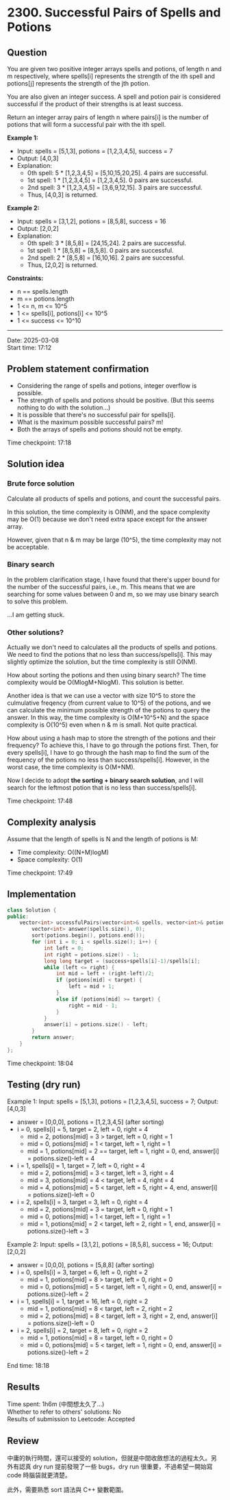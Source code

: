 # 2300. Successful Pairs of Spells and Potions

## Question

You are given two positive integer arrays spells and potions, of length n and m respectively, where spells[i] represents the strength of the ith spell and potions[j] represents the strength of the jth potion.  

You are also given an integer success. A spell and potion pair is considered successful if the product of their strengths is at least success.  

Return an integer array pairs of length n where pairs[i] is the number of potions that will form a successful pair with the ith spell.  

**Example 1:**  
- Input: spells = [5,1,3], potions = [1,2,3,4,5], success = 7
- Output: [4,0,3]
- Explanation:
    - 0th spell: 5 * [1,2,3,4,5] = [5,10,15,20,25]. 4 pairs are successful.
    - 1st spell: 1 * [1,2,3,4,5] = [1,2,3,4,5]. 0 pairs are successful.
    - 2nd spell: 3 * [1,2,3,4,5] = [3,6,9,12,15]. 3 pairs are successful.
    - Thus, [4,0,3] is returned.

**Example 2:**  
- Input: spells = [3,1,2], potions = [8,5,8], success = 16
- Output: [2,0,2]
- Explanation:
    - 0th spell: 3 * [8,5,8] = [24,15,24]. 2 pairs are successful.
    - 1st spell: 1 * [8,5,8] = [8,5,8]. 0 pairs are successful. 
    - 2nd spell: 2 * [8,5,8] = [16,10,16]. 2 pairs are successful. 
    - Thus, [2,0,2] is returned.

**Constraints:**  
- n == spells.length
- m == potions.length
- 1 <= n, m <= 10^5
- 1 <= spells[i], potions[i] <= 10^5
- 1 <= success <= 10^10

---
Date: 2025-03-08  
Start time: 17:12  

## Problem statement confirmation

- Considering the range of spells and potions, integer overflow is possible.
- The strength of spells and potions should be positive. (But this seems nothing to do with the solution...)
- It is possible that there's no successful pair for spells[i].
- What is the maximum possible successful pairs? m!
- Both the arrays of spells and potions should not be empty.

Time checkpoint: 17:18  

## Solution idea

### Brute force solution

Calculate all products of spells and potions, and count the successful pairs.  

In this solution, the time complexity is O(NM), and the space complexity may be O(1) because we don't need extra space except for the answer array.  

However, given that n & m may be large (10^5), the time complexity may not be acceptable.  

### Binary search

In the problem clarification stage, I have found that there's upper bound for the number of the successful pairs, i.e., m. This means that we are searching for some values between 0 and m, so we may use binary search to solve this problem.  

...I am getting stuck.

### Other solutions?

Actually we don't need to calculates all the products of spells and potions. We need to find the potions that no less than success/spells[i]. This may slightly optimize the solution, but the time complexity is still O(NM).  

How about sorting the potions and then using binary search? The time complexity would be O(MlogM+NlogM). This solution is better.  

Another idea is that we can use a vector with size 10^5 to store the culmulative freqency (from current value to 10^5) of the potions, and we can calculate the minimum possible strength of the potions to query the answer. In this way, the time complexity is O(M+10^5+N) and the space complexity is O(10^5) even when n & m is small. Not quite practical.  

How about using a hash map to store the strength of the potions and their frequency? To achieve this, I have to go through the potions first. Then, for every spells[i], I have to go through the hash map to find the sum of the frequency of the potions no less than success/spells[i]. However, in the worst case, the time complexity is O(M+NM).  

Now I decide to adopt **the sorting + binary search solution**, and I will search for the leftmost potion that is no less than success/spells[i].  

Time checkpoint: 17:48  

## Complexity analysis

Assume that the length of spells is N and the length of potions is M:
- Time complexity: O((N+M)logM)
- Space complexity: O(1)

Time checkpoint: 17:49  

## Implementation

```cpp
class Solution {
public:
    vector<int> uccessfulPairs(vector<int>& spells, vector<int>& potions, long long success) {
        vector<int> answer(spells.size(), 0);
        sort(potions.begin(), potions.end());
        for (int i = 0; i < spells.size(); i++) {
            int left = 0;
            int right = potions.size() - 1;
            long long target = (success+spells[i]-1)/spells[i];
            while (left <= right) {
                int mid = left + (right-left)/2;
                if (potions[mid] < target) {
                    left = mid + 1;
                }
                else if (potions[mid] >= target) {
                    right = mid - 1;
                }
            }
            answer[i] = potions.size() - left;
        }
        return answer;
    }
};
```

Time checkpoint: 18:04  

## Testing (dry run)

Example 1: Input: spells = [5,1,3], potions = [1,2,3,4,5], success = 7; Output: [4,0,3]
- answer = [0,0,0], potions = [1,2,3,4,5] (after sorting)
- i = 0, spells[i] = 5, target = 2, left = 0, right = 4
    - mid = 2, potions[mid] = 3 > target, left = 0, right = 1
    - mid = 0, potions[mid] = 1 < target, left = 1, right = 1
    - mid = 1, potions[mid] = 2 == target, left = 1, right = 0, end, answer[i] = potions.size()-left = 4
- i = 1, spells[i] = 1, target = 7, left = 0, right = 4
    - mid = 2, potions[mid] = 3 < target, left = 3, right = 4
    - mid = 3, potions[mid] = 4 < target, left = 4, right = 4
    - mid = 4, potions[mid] = 5 < target, left = 5, right = 4, end, answer[i] = potions.size()-left = 0
- i = 2, spells[i] = 3, target = 3, left = 0, right = 4
    - mid = 2, potions[mid] = 3 = target, left = 0, right = 1
    - mid = 0, potions[mid] = 1 < target, left = 1, right = 1
    - mid = 1, potions[mid] = 2 < target, left = 2, right = 1, end, answer[i] = potions.size()-left = 3

Example 2: Input: spells = [3,1,2], potions = [8,5,8], success = 16; Output: [2,0,2]
- answer = [0,0,0], potions = [5,8,8] (after sorting)
- i = 0, spells[i] = 3, target = 6, left = 0, right = 2
    - mid = 1, potions[mid] = 8 > target, left = 0, right = 0
    - mid = 0, potions[mid] = 5 < target, left = 1, right = 0, end, answer[i] = potions.size()-left = 2
- i = 1, spells[i] = 1, target = 16, left = 0, right = 2
    - mid = 1, potions[mid] = 8 < target, left = 2, right = 2
    - mid = 2, potions[mid] = 8 < target, left = 3, right = 2, end, answer[i] = potions.size()-left = 0
- i = 2, spells[i] = 2, target = 8, left = 0, right = 2
    - mid = 1, potions[mid] = 8 = target, left = 0, right = 0
    - mid = 0, potions[mid] = 5 < target, left = 1, right = 0, end, answer[i] = potions.size()-left = 2

End time: 18:18  

## Results

Time spent: 1h6m (中間想太久了...)  
Whether to refer to others' solutions: No  
Results of submission to Leetcode: Accepted   

## Review

中庸的執行時間，還可以接受的 solution，但就是中間收斂想法的過程太久。另外有認真 dry run 提前發現了一些 bugs，dry run 很重要，不過希望一開始寫 code 時腦袋就更清楚。 

此外，需要熟悉 sort 語法與 C++ 變數範圍。